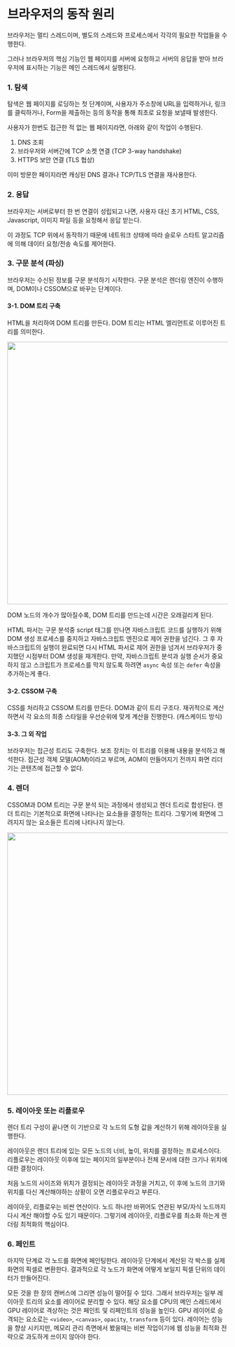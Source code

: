# 브라우저의 동작 원리

브라우저는 멀티 스레드이며, 별도의 스레드와 프로세스에서 각각의 필요한 작업들을 수행한다.

그러나 브라우저의 핵심 기능인 웹 페이지를 서버에 요청하고 서버의 응답을 받아 브라우저에 표시하는 기능은 메인 스레드에서 실행된다.

### 1. 탐색

탐색은 웹 페이지를 로딩하는 첫 단계이며, 사용자가 주소창에 URL을 입력하거나, 링크를 클릭하거나, Form을 제출하는 등의 동작을 통해 최초로 요청을 보낼때 발생한다.

사용자가 한번도 접근한 적 없는 웹 페이지라면, 아래와 같이 작업이 수행된다.

1. DNS 조회
2. 브라우저와 서버간에 TCP 소켓 연결 (TCP 3-way handshake)
3. HTTPS 보안 연결 (TLS 협상)

이미 방문한 페이지라면 캐싱된 DNS 결과나 TCP/TLS 연결을 재사용한다.

### 2. 응답

브라우저는 서버로부터 한 번 연결이 성립되고 나면, 사용자 대신 초기 HTML, CSS, Javascript, 이미지 파일 등을 요청해서 응답 받는다.

이 과정도 TCP 위에서 동작하기 때문에 네트워크 상태에 따라 슬로우 스타트 알고리즘에 의해 데이터 요청/전송 속도를 제어한다.

### 3. 구문 분석 (파싱)

브라우저는 수신된 정보를 구문 분석하기 시작한다. 구문 분석은 렌더링 엔진이 수행하며, DOM이나 CSSOM으로 바꾸는 단계이다.

#### 3-1. DOM 트리 구축

HTML을 처리하여 DOM 트리를 만든다. DOM 트리는 HTML 엘리먼트로 이루어진 트리를 의미한다.

<img src="https://yozm.wishket.com/media/news/1338/image004.png" width="600"></img>

DOM 노드의 개수가 많아질수록, DOM 트리를 만드는데 시간은 오래걸리게 된다.

HTML 파서는 구문 분석중 script 태그를 만나면 자바스크립트 코드를 실행하기 위해 DOM 생성 프로세스를 중지하고 자바스크립트 엔진으로 제어 권한을 넘긴다. 그 후 자바스크립트의 실행이 완료되면 다시 HTML 파서로 제어 권한을 넘겨서 브라우저가 중지했던 시점부터 DOM 생성을 재개한다. 만약, 자바스크립트 분석과 실행 순서가 중요하지 않고 스크립트가 프로세스를 막지 않도록 하려면 `async` 속성 또는 `defer` 속성을 추가하는게 좋다.

#### 3-2. CSSOM 구축

CSS를 처리하고 CSSOM 트리를 만든다. DOM과 같이 트리 구조다. 재귀적으로 계산하면서 각 요소의 최종 스타일을
우선순위에 맞게 계산을 진행한다. (캐스케이드 방식)

#### 3-3. 그 외 작업

브라우저는 접근성 트리도 구축한다. 보조 장치는 이 트리를 이용해 내용을 분석하고 해석한다. 접근성 객체 모델(AOM)이라고 부르며, AOM이 만들어지기 전까지 화면 리더기는 콘텐츠에 접근할 수 없다.

### 4. 렌더

CSSOM과 DOM 트리는 구문 분석 되는 과정에서 생성되고 렌더 트리로 합성된다. 렌더 트리는 기본적으로 화면에 나타나는 요소들을 결정하는 트리다. 그렇기에 화면에 그려지지 않는 요소들은 트리에 나타나지 않는다.

<img src="https://yozm.wishket.com/media/news/1338/image007.png" width="600"></img>

### 5. 레이아웃 또는 리플로우

렌더 트리 구성이 끝나면 이 기반으로 각 노드의 도형 값을 계산하기 위해 레이아웃을 실행한다.

레이아웃은 렌더 트리에 있는 모든 노드의 너비, 높이, 위치를 결정하는 프로세스이다. 리플로우는 레이아웃 이후에 있는 페이지의 일부분이나 전체 문서에 대한 크기나 위치에 대한 결정이다.

처음 노드의 사이즈와 위치가 결정되는 레이아웃 과정을 거치고, 이 후에 노드의 크기와 위치를 다신 계산해야하는 상황이 오면 리플로우라고 부른다.

레이아웃, 리플로우는 비싼 연산이다. 노드 하나만 바뀌어도 연관된 부모/자식 노드까지 다시 계산 해야할 수도 있기 때문이다. 그렇기에 레이아웃, 리플로우를 최소화 하는게 렌더링 최적화의 핵심이다.

### 6. 페인트

마지막 단계로 각 노드를 화면에 페인팅한다. 레이아웃 단계에서 계산된 각 박스를 실제 화면의 픽셀로 변환한다. 결과적으로 각 노드가 화면에 어떻게 보일지 픽셀 단위의 데이터가 만들어진다.

모든 것을 한 장의 캔버스에 그리면 성능이 떨어질 수 있다. 그래서 브라우저는 일부 레이아웃 트리의 요소를 레이어로 분리할 수 있다. 해당 요소를 CPU의 메인 스레드에서 GPU 레이어로 격상하는 것은 페인트 및 리페인트의 성능을 높인다. GPU 레이어로 승격되는 요소로는 `<video>`, `<canvas>`, `opacity`, `transform` 등이 있다.
레이어는 성능을 향상 시키지만, 메모리 관리 측면에서 봤을때는 비싼 작업이기에 웹 성능을 최적화 전략으로 과도하게 쓰이지 않아야 한다.
